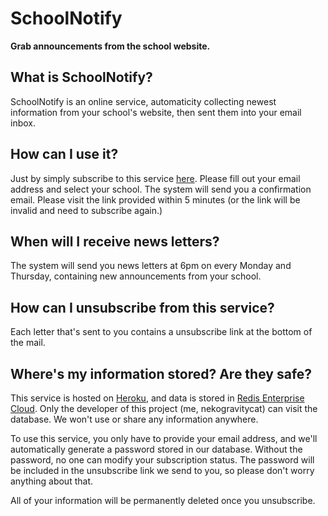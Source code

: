 # SchoolNotify
**Grab announcements from the school website.**

## What is SchoolNotify?
SchoolNotify is an online service, automaticity collecting newest information from your school's website, then sent them into your email inbox.

## How can I use it?
Just by simply subscribe to this service [here](https://sn.nekogc.com). Please fill out your email address and select your school. The system will send you a confirmation email. Please visit the link provided within 5 minutes (or the link will be invalid and need to subscribe again.)

## When will I receive news letters?
The system will send you news letters at 6pm on every Monday and Thursday, containing new announcements from your school.

## How can I unsubscribe from this service?
Each letter that's sent to you contains a unsubscribe link at the bottom of the mail.

## Where's my information stored? Are they safe?
This service is hosted on [Heroku](https://heroku.com), and data is stored in [Redis Enterprise Cloud](https://redis.com). Only the developer of this project (me, nekogravitycat) can visit the database. We won't use or share any information anywhere.

To use this service, you only have to provide your email address, and we'll automatically generate a password stored in our database. Without the password, no one can modify your subscription status. The password will be included in the unsubscribe link we send to you, so please don't worry anything about that.

All of your information will be permanently deleted once you unsubscribe.
